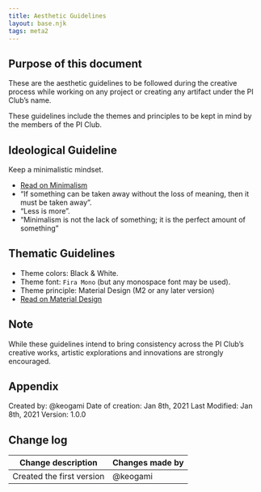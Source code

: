 ```yaml
---
title: Aesthetic Guidelines
layout: base.njk
tags: meta2
---
```


## Purpose of this document
These are the aesthetic guidelines to be followed during the creative process while working on any project or creating any artifact under the PI Club’s name.

These guidelines include the themes and principles to be kept in mind by the members of the PI Club.

## Ideological Guideline
Keep a minimalistic mindset.
  - [Read on Minimalism](https://en.wikipedia.org/wiki/Minimalism)
  - “If something can be taken away without the loss of meaning, then it must be taken away”.
  - “Less is more”.
  - “Minimalism is not the lack of something; it is the perfect amount of something”

## Thematic Guidelines
  - Theme colors: Black & White.
  - Theme font: `Fira Mono` (but any monospace font may be used).
  - Theme principle: Material Design (M2 or any later version)
  - [Read on Material Design](https://material.io)
 
## Note
While these guidelines intend to bring consistency across the PI Club’s creative works, artistic explorations and innovations are strongly encouraged.
## Appendix 
Created by: @keogami
Date of creation: Jan 8th, 2021
Last Modified: Jan 8th, 2021
Version: 1.0.0

## Change log

| Change description        | Changes made by   |
|---------------------      |-----------------  |
| Created the first version | @keogami          |


